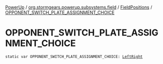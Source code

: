 [PowerUp](../../index.md) / [org.stormgears.powerup.subsystems.field](../index.md) / [FieldPositions](index.md) / [OPPONENT_SWITCH_PLATE_ASSIGNMENT_CHOICE](./-o-p-p-o-n-e-n-t_-s-w-i-t-c-h_-p-l-a-t-e_-a-s-s-i-g-n-m-e-n-t_-c-h-o-i-c-e.md)

# OPPONENT_SWITCH_PLATE_ASSIGNMENT_CHOICE

`static var OPPONENT_SWITCH_PLATE_ASSIGNMENT_CHOICE: `[`LeftRight`](-left-right/index.md)